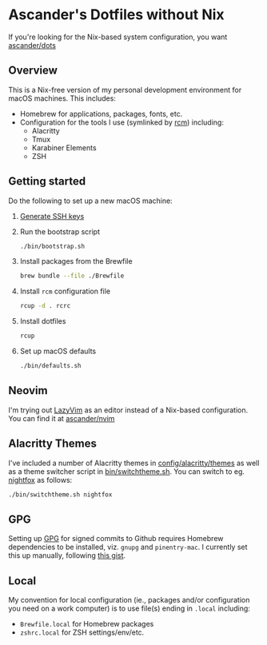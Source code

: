 <!-- markdownlint-disable MD013 MD007 -->

# Ascander's Dotfiles without Nix

If you're looking for the Nix-based system configuration, you want [ascander/dots](https://github.com/ascander/dots)

## Overview

This is a Nix-free version of my personal development environment for macOS machines. This includes:

- Homebrew for applications, packages, fonts, etc.
- Configuration for the tools I use (symlinked by [rcm](https://github.com/thoughtbot/rcm)) including:
  - Alacritty
  - Tmux
  - Karabiner Elements
  - ZSH

## Getting started

Do the following to set up a new macOS machine:

1. [Generate SSH keys](https://docs.github.com/en/authentication/connecting-to-github-with-ssh/generating-a-new-ssh-key-and-adding-it-to-the-ssh-agent)
1. Run the bootstrap script

   ```sh
   ./bin/bootstrap.sh
   ```

1. Install packages from the Brewfile

   ```sh
   brew bundle --file ./Brewfile
   ```

1. Install `rcm` configuration file

   ```sh
   rcup -d . rcrc
   ```

1. Install dotfiles

   ```sh
   rcup
   ```

1. Set up macOS defaults

   ```sh
   ./bin/defaults.sh
   ```

## Neovim

I'm trying out [LazyVim](https://lazyvim.github.io/) as an editor instead of a Nix-based configuration. You can find it at [ascander/nvim](https://github.com/ascander/nvim)

## Alacritty Themes

I've included a number of Alacritty themes in [config/alacritty/themes](./config/alacritty/themes/) as well as a theme switcher script in [bin/switchtheme.sh](./bin/switchtheme.sh). You can switch to eg. [nightfox](https://github.com/EdenEast/nightfox.nvim) as follows:

```sh
./bin/switchtheme.sh nightfox
```

## GPG

Setting up [GPG](https://www.gnupg.org/) for signed commits to Github requires Homebrew dependencies to be installed, viz. `gnupg` and `pinentry-mac`. I currently set this up manually, following [this gist](https://gist.github.com/troyfontaine/18c9146295168ee9ca2b30c00bd1b41e#file-2-using-gpg-md).

## Local

My convention for local configuration (ie., packages and/or configuration you need on a work computer) is to use file(s) ending in `.local` including:

- `Brewfile.local` for Homebrew packages
- `zshrc.local` for ZSH settings/env/etc.
